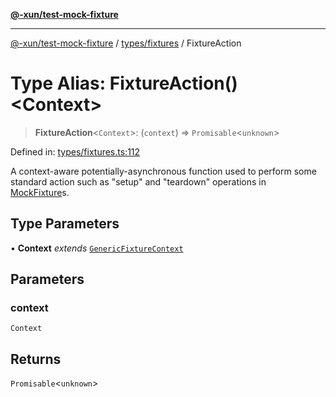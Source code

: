 [**@-xun/test-mock-fixture**](../../../README.md)

***

[@-xun/test-mock-fixture](../../../README.md) / [types/fixtures](../README.md) / FixtureAction

# Type Alias: FixtureAction()\<Context\>

> **FixtureAction**\<`Context`\>: (`context`) => `Promisable`\<`unknown`\>

Defined in: [types/fixtures.ts:112](https://github.com/Xunnamius/test-utils/blob/14b8913d5f48373a9eb174660cf655c3dfccb324/packages/test-mock-fixture/src/types/fixtures.ts#L112)

A context-aware potentially-asynchronous function used to perform some
standard action such as "setup" and "teardown" operations in
[MockFixture](MockFixture.md)s.

## Type Parameters

• **Context** *extends* [`GenericFixtureContext`](GenericFixtureContext.md)

## Parameters

### context

`Context`

## Returns

`Promisable`\<`unknown`\>
